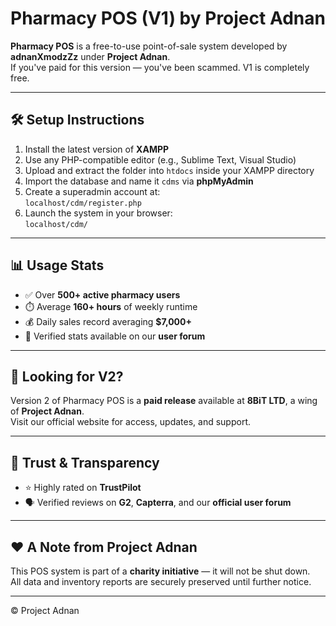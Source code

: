 # Pharmacy POS (V1) by Project Adnan

**Pharmacy POS** is a free-to-use point-of-sale system developed by **adnanXmodzZz** under **Project Adnan**.  
If you've paid for this version — you've been scammed. V1 is completely free.

---

## 🛠️ Setup Instructions

1. Install the latest version of **XAMPP**
2. Use any PHP-compatible editor (e.g., Sublime Text, Visual Studio)
3. Upload and extract the folder into `htdocs` inside your XAMPP directory
4. Import the database and name it `cdms` via **phpMyAdmin**
5. Create a superadmin account at:  
   `localhost/cdm/register.php`
6. Launch the system in your browser:  
   `localhost/cdm/`

---

## 📊 Usage Stats

- ✅ Over **500+ active pharmacy users**
- ⏱️ Average **160+ hours** of weekly runtime
- 💰 Daily sales record averaging **$7,000+**
- 📁 Verified stats available on our **user forum**

---

## 🔄 Looking for V2?

Version 2 of Pharmacy POS is a **paid release** available at **8BiT LTD**, a wing of **Project Adnan**.  
Visit our official website for access, updates, and support.

---

## 🧾 Trust & Transparency

- ⭐ Highly rated on **TrustPilot**
- 🗣️ Verified reviews on **G2**, **Capterra**, and our **official user forum**

---

## ❤️ A Note from Project Adnan

This POS system is part of a **charity initiative** — it will not be shut down.  
All data and inventory reports are securely preserved until further notice.

---

© Project Adnan
